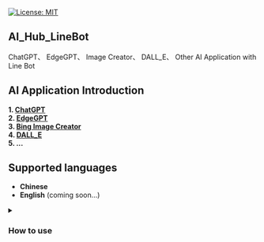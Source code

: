 [![License: MIT](https://img.shields.io/badge/License-MIT-blue.svg?style=flat-square)](https://opensource.org/licenses/MIT)

## AI_Hub_LineBot
ChatGPT、 EdgeGPT、 Image Creator、 DALL_E、 Other AI Application with Line Bot

## AI Application Introduction
**1. [ChatGPT](https://github.com/acheong08/ChatGPT)**<br>
**2. [EdgeGPT](https://github.com/acheong08/EdgeGPT#image-generator)**<br>
**3. [Bing Image Creator](https://github.com/acheong08/EdgeGPT#chatbot)**<br>
**4. [DALL_E](https://platform.openai.com/docs/api-reference/images)**<br>
**5. ...**

## Supported languages
- **Chinese**
- **English** (coming soon...)


<details>
  <summary>
  
### How to use

  </summary>

**1. [Set Environment Variables](https://github.com/Lin-Rexter/AI_Hub_LineBot/blob/e52aedb1696fec5df5e476c5714514a6dbf57403/.env)**<br>
**2. [Install Poetry](https://python-poetry.org/docs/)**<br>
**3. Run `poetry shell`**<br>
**4. Run `poetry install`**<br>
**5. Run `python ./main.py`**<br>

</details>
